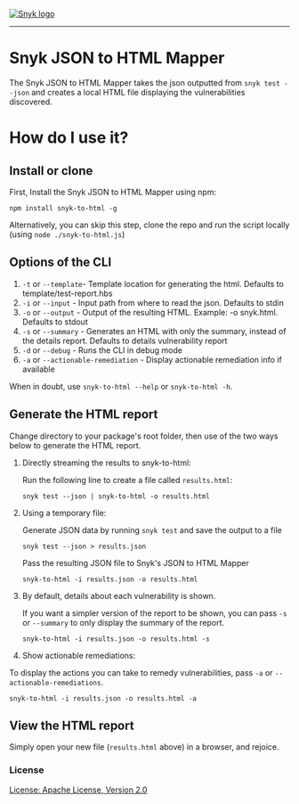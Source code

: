 [![Snyk logo](https://snyk.io/style/asset/logo/snyk-print.svg)](https://snyk.io)

***

# Snyk JSON to HTML Mapper
The Snyk JSON to HTML Mapper takes the json outputted from `snyk test --json` and creates a local HTML file displaying the vulnerabilities discovered.

# How do I use it?

## Install or clone

First, Install the Snyk JSON to HTML Mapper using npm:

`npm install snyk-to-html -g`

Alternatively, you can skip this step, clone the repo and run the script locally (using `node ./snyk-to-html.js`)

## Options of the CLI

1. `-t` or `--template`-  Template location for generating the html. Defaults to template/test-report.hbs
2. `-i` or `--input`   -  Input path from where to read the json. Defaults to stdin
3. `-o` or `--output`  -  Output of the resulting HTML. Example: -o snyk.html. Defaults to stdout
4. `-s` or `--summary` -  Generates an HTML with only the summary, instead of the details report. Defaults to details vulnerability report
5. `-d` or `--debug`   -  Runs the CLI in debug mode
6. `-a` or `--actionable-remediation` -  Display actionable remediation info if available

When in doubt, use `snyk-to-html --help` or `snyk-to-html -h`.

## Generate the HTML report

Change directory to your package's root folder, then use of the two ways below to generate the HTML report.

1. Directly streaming the results to snyk-to-html:

   Run the following line to create a file called `results.html`:
   
   `snyk test --json | snyk-to-html -o results.html`

2. Using a temporary file:

   Generate JSON data by running `snyk test` and save the output to a file

   `snyk test --json > results.json`

   Pass the resulting JSON file to Snyk's JSON to HTML Mapper

   `snyk-to-html -i results.json -o results.html`

3. By default, details about each vulnerability is shown. 

   If you want a simpler version of the report to be shown, you can pass `-s` or `--summary` to only
   display the summary of the report.

   `snyk-to-html -i results.json -o results.html -s`

4. Show actionable remediations:

To display the actions you can take to remedy vulnerabilities, pass `-a` or `--actionable-remediations`.

`snyk-to-html -i results.json -o results.html -a`


## View the HTML report

   Simply open your new file (`results.html` above) in a browser, and rejoice.

### License

[License: Apache License, Version 2.0](LICENSE)

